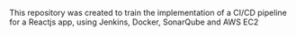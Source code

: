 This repository was created to train the implementation of a CI/CD pipeline for a Reactjs app, using Jenkins, Docker, SonarQube and AWS EC2

